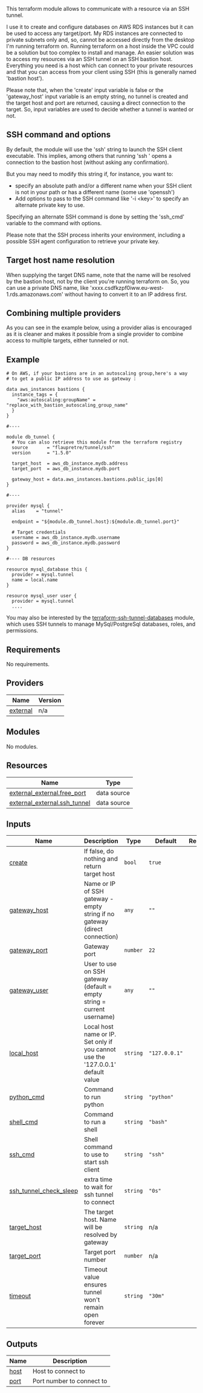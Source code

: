 
This terraform module allows to communicate with a resource via an SSH tunnel.

I use it to create and configure databases on AWS RDS instances but it can be
used to access any target/port. My RDS instances
are connected to private subnets only and, so,
cannot be accessed directly from the desktop I'm running terraform on.
Running terraform on a host inside the VPC could be a solution but too complex
to install and manage. An easier solution was to access my resources via
an SSH tunnel on an SSH bastion host. Everything you need is a host which can
connect to your private resources and that you can access from your client using SSH (this is generally named 'bastion host').

Please note that, when the 'create' input variable is false or the 'gateway_host' input variable is an empty string, no tunnel
is created and the target host and port are returned, causing a direct connection to the target. So, input variables are used to decide whether a
tunnel is wanted or not.

## SSH command and options

By default, the module will use the 'ssh' string to launch the SSH client
executable. This implies, among others that running 'ssh <bastion host>'
opens a connection to the bastion host (without asking any confirmation).

But you may need to modify this string if, for instance, you want to:

- specify an absolute path and/or a different name when your SSH client is not in
  your path or has a different name (some use 'openssh')
- Add options to pass to the SSH command like '-i \<key>' to specify an
  alternate private key to use.

Specifying an alternate SSH command is done by setting the 'ssh_cmd' variable
to the command with options.

Please note that the SSH process inherits your environment, including a
possible SSH agent configuration to retrieve your private key.

## Target host name resolution

When supplying the target DNS name, note that the name will be resolved by the
bastion host, not by the client you're running terraform on. So, you can use a private
DNS name, like 'xxxx.csdfkzpf0iww.eu-west-1.rds.amazonaws.com'
without having to convert it to an IP address first.

## Combining multiple providers

As you can see in the example below, using a provider alias is encouraged as
it is cleaner and makes it possible from a single provider to combine access to
multiple targets, either tunneled or not.

## Example

    # On AWS, if your bastions are in an autoscaling group,here's a way
    # to get a public IP address to use as gateway :

    data aws_instances bastions {
      instance_tags = {
        "aws:autoscaling:groupName" = "replace_with_bastion_autoscaling_group_name"
      }
    }
    
    #----
    
    module db_tunnel {
      # You can also retrieve this module from the terraform registry
      source       = "flaupretre/tunnel/ssh"
      version      = "1.5.0"

      target_host  = aws_db_instance.mydb.address
      target_port  = aws_db_instance.mydb.port

      gateway_host = data.aws_instances.bastions.public_ips[0]
    }
    
    #----
    
    provider mysql {
      alias    = "tunnel"

      endpoint = "${module.db_tunnel.host}:${module.db_tunnel.port}"

      # Target credentials
      username = aws_db_instance.mydb.username
      password = aws_db_instance.mydb.password
    }
    
    #---- DB resources
    
    resource mysql_database this {
      provider = mysql.tunnel
      name = local.name
    }
    
    resource mysql_user user {
      provider = mysql.tunnel
      ....

You may also be interested by the
[terraform-ssh-tunnel-databases](https://github.com/flaupretre/terraform-ssh-tunnel-databases)
module, which uses SSH tunnels to manage MySql/PostgreSql databases, roles, and
permissions.


<!-- BEGIN_TF_DOCS -->
## Requirements

No requirements.

## Providers

| Name | Version |
|------|---------|
| <a name="provider_external"></a> [external](#provider\_external) | n/a |

## Modules

No modules.

## Resources

| Name | Type |
|------|------|
| [external_external.free_port](https://registry.terraform.io/providers/hashicorp/external/latest/docs/data-sources/external) | data source |
| [external_external.ssh_tunnel](https://registry.terraform.io/providers/hashicorp/external/latest/docs/data-sources/external) | data source |

## Inputs

| Name | Description | Type | Default | Required |
|------|-------------|------|---------|:--------:|
| <a name="input_create"></a> [create](#input\_create) | If false, do nothing and return target host | `bool` | `true` | no |
| <a name="input_gateway_host"></a> [gateway\_host](#input\_gateway\_host) | Name or IP of SSH gateway - empty string if no gateway (direct connection) | `any` | `""` | no |
| <a name="input_gateway_port"></a> [gateway\_port](#input\_gateway\_port) | Gateway port | `number` | `22` | no |
| <a name="input_gateway_user"></a> [gateway\_user](#input\_gateway\_user) | User to use on SSH gateway (default = empty string = current username) | `any` | `""` | no |
| <a name="input_local_host"></a> [local\_host](#input\_local\_host) | Local host name or IP. Set only if you cannot use the '127.0.0.1' default value | `string` | `"127.0.0.1"` | no |
| <a name="input_python_cmd"></a> [python\_cmd](#input\_python\_cmd) | Command to run python | `string` | `"python"` | no |
| <a name="input_shell_cmd"></a> [shell\_cmd](#input\_shell\_cmd) | Command to run a shell | `string` | `"bash"` | no |
| <a name="input_ssh_cmd"></a> [ssh\_cmd](#input\_ssh\_cmd) | Shell command to use to start ssh client | `string` | `"ssh"` | no |
| <a name="input_ssh_tunnel_check_sleep"></a> [ssh\_tunnel\_check\_sleep](#input\_ssh\_tunnel\_check\_sleep) | extra time to wait for ssh tunnel to connect | `string` | `"0s"` | no |
| <a name="input_target_host"></a> [target\_host](#input\_target\_host) | The target host. Name will be resolved by gateway | `string` | n/a | yes |
| <a name="input_target_port"></a> [target\_port](#input\_target\_port) | Target port number | `number` | n/a | yes |
| <a name="input_timeout"></a> [timeout](#input\_timeout) | Timeout value ensures tunnel won't remain open forever | `string` | `"30m"` | no |

## Outputs

| Name | Description |
|------|-------------|
| <a name="output_host"></a> [host](#output\_host) | Host to connect to |
| <a name="output_port"></a> [port](#output\_port) | Port number to connect to |
<!-- END_TF_DOCS -->
